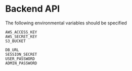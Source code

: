 # Backend API

The following environmental variables should be specified

```
AWS_ACCESS_KEY
AWS_SECRET_KEY
S3_BUCKET

DB_URL
SESSION_SECRET
USER_PASSWORD
ADMIN_PASSWORD
```
